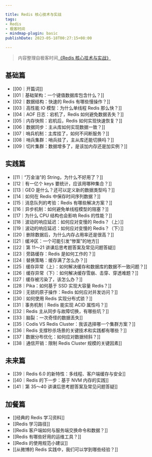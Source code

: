 ```yaml
---

title: Redis 核心技术与实战
tags:
- Redis
- 极客时间
- mindmap-plugin: basic
publishDate: 2023-05-18T00:27:15+08:00

---
```


> 内容整理自极客时间[《Redis 核心技术与实战》](https://time.geekbang.org/column/intro/100056701)

## 基础篇

- [[00｜开篇词]]
- [[01｜基础架构：一个键值数据库包含什么？]]
- [[02｜数据结构：快速的 Redis 有哪些慢操作？]]
- [[03｜高性能 IO 模型：为什么单线程 Redis 那么快？]]
- [[04｜AOF 日志：宕机了，Redis 如何避免数据丢失？]]
- [[05｜内存快照：宕机后，Redis 如何实现快速恢复？]]
- [[06｜数据同步：主从库如何实现数据一致？]]
- [[07｜哨兵机制：主库挂了，如何不间断服务？]]
- [[08｜哨兵集群：哨兵挂了，主从库还能切换吗？]]
- [[09｜切片集群：数据增多了，是该加内存还是加实例？]]

## 实践篇

- [[11｜“万金油”的 String，为什么不好用了？]]
- [[12｜有一亿个 keys 要统计，应该用哪种集合？]]
- [[13｜GEO 是什么？还可以定义新的数据类型吗？]]
- [[14｜如何在 Redis 中保存时间序列数据？]]
- [[15｜消息队列的考验：Redis 有哪些解决方案？]]
- [[16｜异步机制：如何避免单线程模型的阻塞？]]
- [[17｜为什么 CPU 结构也会影响 Redis 的性能？]]
- [[18｜波动的响应延迟：如何应对变慢的 Redis？（上）]]
- [[19｜波动的响应延迟：如何应对变慢的 Redis？（下）]]
- [[20｜删除数据后，为什么内存占用率还是很高？]]
- [[21｜缓冲区：一个可能引发“惨案”的地方]]
- [[22｜第 11～21 讲课后思考题答案及常见问题答疑]]
- [[23｜旁路缓存：Redis 是如何工作的？]]
- [[24｜替换策略：缓存满了怎么办？]]
- [[25｜缓存异常（上）：如何解决缓存和数据库的数据不一致问题？]]
- [[26｜缓存异常（下）：如何解决缓存雪崩、击穿、穿透难题？]]
- [[27｜缓存被污染了，该怎么办？]]
- [[28｜Pika：如何基于 SSD 实现大容量 Redis？]]
- [[29｜无锁的原子操作：Redis 如何应对并发访问？]]
- [[30｜如何使用 Redis 实现分布式锁？]]
- [[31｜事务机制｜Redis 能实现 ACID 属性吗？]]
- [[32｜Redis 主从同步与故障切换，有哪些坑？]]
- [[33｜脑裂：一次奇怪的数据丢失]]
- [[35｜Codis VS Redis Cluster：我该选择哪一个集群方案？]]
- [[36｜Redis 支撑秒杀场景的关键技术和实践都有哪些？]]
- [[37｜数据分布优化：如何应对数据倾斜？]]
- [[38｜通信开销：限制 Redis Cluster 规模的关键因素]]

## 未来篇

- [[39｜Redis 6.0 的新特性：多线程、客户端缓存与安全]]
- [[40｜Redis 的下一步：基于 NVM 内存的实践]]
- [[41｜第 35～40 讲课后思考题答案及常见问题答疑]]

## 加餐篇

- [[经典的 Redis 学习资料]]
- [[Redis 学习路径]]
- [[Redis 客户端如何与服务端交换命令和数据？]]
- [[Redis 有哪些好用的运维工具？]]
- [[Redis 的使用规范小建议]]
- [[从微博的 Redis 实践中，我们可以学到哪些经验？]]